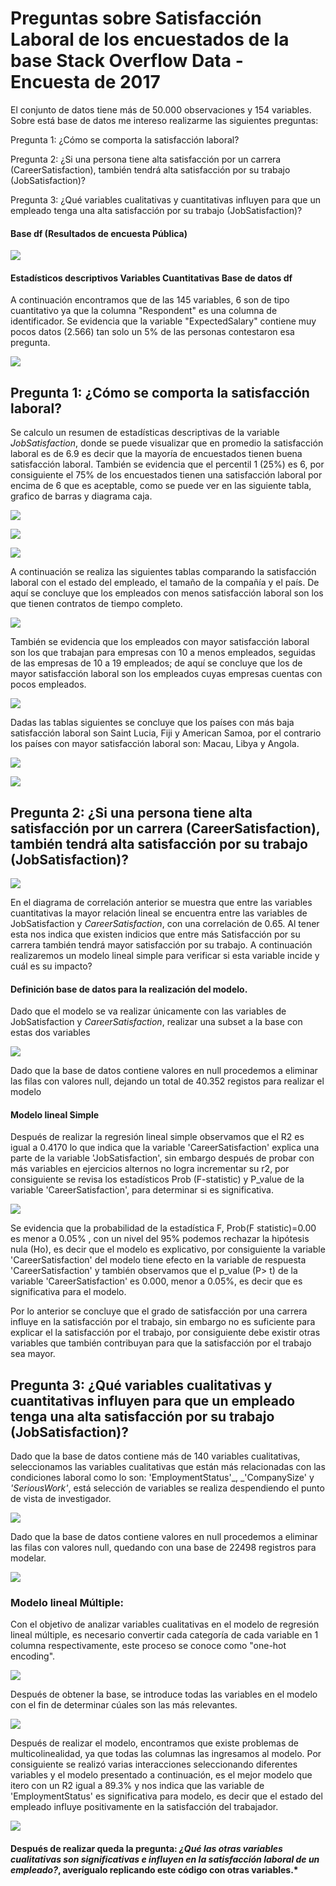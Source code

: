 # Preguntas sobre Satisfacción Laboral de los encuestados de la base Stack Overflow Data - Encuesta de 2017

El conjunto de datos tiene más de 50.000 observaciones y 154 variables. Sobre está base de datos me intereso realizarme las siguientes preguntas: 

Pregunta 1: ¿Cómo se comporta la satisfacción laboral?

Pregunta 2: ¿Si una persona tiene alta satisfacción por un carrera (CareerSatisfaction), también tendrá alta satisfacción por su trabajo (JobSatisfaction)?

Pregunta 3: ¿Qué variables cualitativas y cuantitativas influyen para que un empleado tenga una alta satisfacción por su trabajo (JobSatisfaction)?

#### Base df (Resultados de encuesta Pública)
![](https://raw.githubusercontent.com/gustavovenegas2010/Proyecto-1/main/Imagenes/1.PNG)

#### Estadísticos descriptivos Variables Cuantitativas Base de datos df

A continuación encontramos que de las 145 variables, 6 son de tipo cuantitativo ya que la columna "Respondent" es una columna de identificador. Se evidencia que la variable "ExpectedSalary" contiene muy pocos datos (2.566) tan solo un 5% de las personas contestaron esa pregunta.

![](https://raw.githubusercontent.com/gustavovenegas2010/Proyecto-1/main/Imagenes/2.PNG)


## Pregunta 1: ¿Cómo se comporta la satisfacción laboral?

Se calculo un resumen de estadísticas descriptivas de la variable _JobSatisfaction_, donde se puede visualizar que en promedio la satisfacción laboral es de 6.9 es decir que la mayoría de encuestados tienen buena satisfacción laboral. También se evidencia que el percentil 1 (25%) es 6, por consiguiente el 75% de los encuestados tienen una satisfacción laboral por encima de 6 que es aceptable, como se puede ver en las siguiente tabla, grafico de barras y diagrama caja.

![](https://raw.githubusercontent.com/gustavovenegas2010/Proyecto-1/main/Imagenes/3.PNG)

![](https://raw.githubusercontent.com/gustavovenegas2010/Proyecto-1/main/Imagenes/4.PNG)

![](https://raw.githubusercontent.com/gustavovenegas2010/Proyecto-1/main/Imagenes/5.PNG)

A continuación se realiza las siguientes tablas comparando la satisfacción laboral con el estado del empleado, el tamaño de la compañía y el país. De aquí se concluye que los empleados con menos satisfacción laboral son los que tienen contratos de tiempo completo.

![](https://raw.githubusercontent.com/gustavovenegas2010/Proyecto-1/main/Imagenes/6.PNG)

También se evidencia que los empleados con mayor satisfacción laboral son los que trabajan para empresas con 10 a menos empleados, seguidas de las empresas de 10 a 19 empleados; de aquí se concluye que los de mayor satisfacción laboral son los empleados cuyas empresas cuentas con pocos empleados.

![](https://raw.githubusercontent.com/gustavovenegas2010/Proyecto-1/main/Imagenes/7.PNG)

Dadas las tablas siguientes se concluye que los países con más baja satisfacción laboral son Saint Lucia, Fiji y American Samoa, por el contrario los países con mayor satisfacción laboral son: Macau, Libya y Angola.

![](https://raw.githubusercontent.com/gustavovenegas2010/Proyecto-1/main/Imagenes/8.PNG)

![](https://raw.githubusercontent.com/gustavovenegas2010/Proyecto-1/main/Imagenes/9.PNG)

## Pregunta 2: ¿Si una persona tiene alta satisfacción por un carrera (CareerSatisfaction), también tendrá alta satisfacción por su trabajo (JobSatisfaction)?

![](https://raw.githubusercontent.com/gustavovenegas2010/Proyecto-1/main/Imagenes/10.PNG)

En el diagrama de correlación anterior se muestra que entre las variables cuantitativas la mayor relación lineal se encuentra entre las variables de JobSatisfaction y _CareerSatisfaction_, con una correlación de 0.65. Al tener esta nos indica que existen indicios que entre más Satisfacción por su carrera también tendrá mayor satisfacción por su trabajo. A continuación realizaremos un modelo lineal simple para verificar si esta variable incide y cuál es su impacto?

#### Definición base de datos para la realización del modelo.

Dado que el modelo se va realizar únicamente con las variables de JobSatisfaction y _CareerSatisfaction_, realizar una subset a la base con estas dos variables

![](https://raw.githubusercontent.com/gustavovenegas2010/Proyecto-1/main/Imagenes/11.PNG)

Dado que la base de datos contiene valores en null procedemos a eliminar las filas con valores null, dejando un total de 40.352 registos para realizar el modelo

#### Modelo lineal Simple

Después de realizar la regresión lineal simple observamos que el R2 es igual a 0.4170 lo que indica que la variable 'CareerSatisfaction' explica una parte de la variable 'JobSatisfaction', sin embargo después de probar con más variables en ejercicios alternos no logra incrementar su r2, por consiguiente se revisa los estadísticos Prob (F-statistic) y P_value de la variable 'CareerSatisfaction', para determinar si es significativa.

![](https://raw.githubusercontent.com/gustavovenegas2010/Proyecto-1/main/Imagenes/12.PNG)

Se evidencia que la probabilidad de la estadística F, Prob(F statistic)=0.00 es menor a 0.05% , con un nivel del 95% podemos rechazar la hipótesis nula (Ho), es decir que el modelo es explicativo, por consiguiente la variable 'CareerSatisfaction' del modelo tiene efecto en la variable de respuesta 'CareerSatisfaction' y también observamos que el p_value (P> t) de la variable 'CareerSatisfaction' es 0.000, menor a 0.05%, es decir que es significativa para el modelo.

Por lo anterior se concluye que el grado de satisfacción por una carrera influye en la satisfacción por el trabajo, sin embargo no es suficiente para explicar el la satisfacción por el trabajo, por consiguiente debe existir otras variables que también contribuyan para que la satisfacción por el trabajo sea mayor.


## Pregunta 3: ¿Qué variables cualitativas y cuantitativas influyen para que un empleado tenga una alta satisfacción por su trabajo (JobSatisfaction)?

Dado que la base de datos contiene más de 140 variables cualitativas, seleccionamos las variables cualitativas que están más relacionadas con las condiciones laboral como lo son: 'EmploymentStatus'_, _'CompanySize' y _'SeriousWork'_, está selección de variables se realiza despendiendo el punto de vista de investigador.

![](https://raw.githubusercontent.com/gustavovenegas2010/Proyecto-1/main/Imagenes/13.PNG)

Dado que la base de datos contiene valores en null procedemos a eliminar las filas con valores null, quedando con una base de 22498 registros para modelar.

![](https://raw.githubusercontent.com/gustavovenegas2010/Proyecto-1/main/Imagenes/14.PNG)

### Modelo lineal Múltiple:

Con el objetivo de analizar variables cualitativas en el modelo de regresión lineal múltiple, es necesario convertir cada categoría de cada variable en 1 columna respectivamente, este proceso se conoce como "one-hot encoding".

![](https://raw.githubusercontent.com/gustavovenegas2010/Proyecto-1/main/Imagenes/15.PNG)

Después de obtener la base, se introduce todas las variables en el modelo con el fin de determinar cúales son las más relevantes.

![](https://raw.githubusercontent.com/gustavovenegas2010/Proyecto-1/main/Imagenes/16.PNG)

Después de realizar el modelo, encontramos que existe problemas de multicolinealidad, ya que todas las columnas las ingresamos al modelo. Por consiguiente se realizó varias interacciones seleccionando diferentes variables y el modelo presentado a continuación, es el mejor modelo que itero con un R2 igual a 89.3% y nos indica que las variable de 'EmploymentStatus' es significativa para modelo, es decir que el estado del empleado influye positivamente en la satisfacción del trabajador.

![](https://raw.githubusercontent.com/gustavovenegas2010/Proyecto-1/main/Imagenes/17.PNG)

#### Después de realizar queda la pregunta: _¿Qué las otras variables cualitativas son significativas e influyen en la satisfacción laboral de un empleado?_, averígualo replicando este código con otras variables.*




